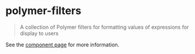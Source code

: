 polymer-filters
==

> A collection of Polymer filters for formatting values of expressions for display to users

See the [component page](http://addyosmani.github.io/polymer-filters) for more information.


